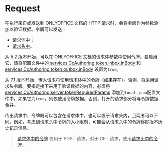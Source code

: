 ﻿# Request

在执行来自或发送到 ONLYOFFICE 文档的 HTTP 请求时，会将令牌作为参数添加以验证数据。令牌可以发送：

- [请求体中](token-in-body.md)；
- [请求头中](token-in-header.md)。

从 5.2 版本开始，可以在 ONLYOFFICE 文档的请求体参数中使用令牌。要启用它，请将配置文件中的 [services.CoAuthoring.token.inbox.inBody](https://helpcenter.onlyoffice.com/installation/docs-developer-configuring.aspx#services-CoAuthoring-token-inbox-inBody) 和 [services.CoAuthoring.token.outbox.inBody](https://helpcenter.onlyoffice.com/installation/docs-developer-configuring.aspx#services-CoAuthoring-token-outbox-inBody) 设置为`true`。

从 7.1 版本开始，传入请求将使用请求体中的令牌（如果存在）。否则，将采用请求头令牌。要指定接下来用于验证数据的内容，必须将 [services.CoAuthoring.server.tokenRequiredParams](https://helpcenter.onlyoffice.com/installation/docs-developer-configuring.aspx#services-CoAuthoring-server-tokenRequiredParams) 添加到`local.json`配置文件中。如果它为`true`，则仅使用令牌数据。否则，打开的请求部分将与令牌数据合并。

传出请求中，令牌既可以包含在请求体中，也可以置于请求头内，且两者可以不同。例如，考虑到请求头中令牌的大小限制，可能会从请求头中的令牌移除版本历史记录信息。

> [请求体中的令牌](token-in-body.md) 仅用于 POST 请求。对于 GET 请求，使用[请求头中的令牌](token-in-header.md)。
